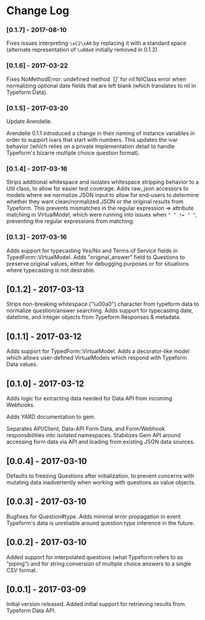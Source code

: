 # Change Log

### [0.1.7] - 2017-08-10

Fixes issues interpreting `\xC2\xA0` by replacing it with a standard space (alternate representation of `\u00a0` initially removed in 0.1.2).

### [0.1.6] - 2017-03-22

Fixes NoMethodError: undefined method `[]' for nil:NilClass error when normalizing optional date fields that are left blank (which translates to nil in Typeform Data).

### [0.1.5] - 2017-03-20

Update Arendelle.

Arendelle 0.1.1 introduced a change in their naming of instance
variables in order to support ivars that start with numbers. This
updates the ivar behavior (which relies on a private implementation
detail to handle Typeform's bizarre multiple choice question format).

### [0.1.4] - 2017-03-16

Strips additional whitespace and isolates whitespace stripping behavior to a Util class, to allow for easier test coverage. Adds raw_json accessors to models where we normalize JSON input to allow for end-users to determine whether they want clean/normalized JSON or the original results from Typeform. This prevents mismatches in the regular expression => attribute matching in VirtualModel, which were running into issues when `" " != " "`, preventing the regular expressions from matching.

### [0.1.3] - 2017-03-16

Adds support for typecasting Yes/No and Terms of Service fields in TypedForm::VirtualModel. Adds "original_answer" field to Questions to preserve original values, either for debugging purposes or for situations where typecasting is not desirable.  

## [0.1.2] - 2017-03-13

Strips non-breaking whitespace ("\\u00a0") character from typeform data to normalize question/answer searching. Adds support for typecasting date, datetime, and integer objects from Typeform Responses & metadata.

## [0.1.1] - 2017-03-12

Adds support for TypedForm::VirtualModel. Adds a decorator-like model which allows user-defined VirtualModels which respond with Typeform Data values.

## [0.1.0] - 2017-03-12

Adds logic for extracting data needed for Data API from incoming Webhooks. 

Adds YARD documentation to gem.

Separates API/Client, Data-API Form Data, and Form/Webhook responsibilities into isolated namespaces. Stabilizes Gem API around accessing form data via 
API and loading from existing JSON data sources.

## [0.0.4] - 2017-03-10

Defaults to freezing Questions after initialization, to prevent concerns with mutating data inadvertently when working with questions as value objects.

## [0.0.3] - 2017-03-10

Bugfixes for Question#type. Adds minimal error propagation in event Typeform's 
data is unreliable around question type inference in the future.

## [0.0.2] - 2017-03-10

Added support for interpolated questions (what Typeform refers to as "piping") and for string conversion of multiple choice answers to a single CSV format.

## [0.0.1] - 2017-03-09

Initial version released. Added initial support for retrieving results from Typeform Data API. 

